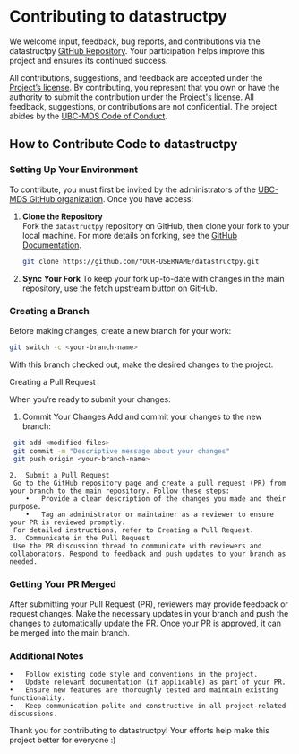 # Contributing to datastructpy

We welcome input, feedback, bug reports, and contributions via the datastructpy [GitHub Repository](https://github.com/UBC-MDS/datastructpy). Your participation helps improve this project and ensures its continued success.

All contributions, suggestions, and feedback are accepted under the [Project’s license](./LICENSE). By contributing, you represent that you own or have the authority to submit the contribution under the [Project's license](./LICENSE). All feedback, suggestions, or contributions are not confidential. The project abides by the [UBC-MDS Code of Conduct](https://ubc-mds.github.io/resources_pages/code_of_conduct/).

## How to Contribute Code to datastructpy

### Setting Up Your Environment

To contribute, you must first be invited by the administrators of the [UBC-MDS GitHub organization](https://github.com/UBC-MDS). Once you have access:

1. **Clone the Repository**  
   Fork the `datastructpy` repository on GitHub, then clone your fork to your local machine. For more details on forking, see the [GitHub Documentation](https://help.github.com/en/articles/fork-a-repo).

   ```bash
   git clone https://github.com/YOUR-USERNAME/datastructpy.git
   ```

2.	**Sync Your Fork**
   To keep your fork up-to-date with changes in the main repository, use the fetch upstream button on GitHub.

### Creating a Branch

Before making changes, create a new branch for your work:

```bash
git switch -c <your-branch-name>
```

With this branch checked out, make the desired changes to the project.

Creating a Pull Request

When you’re ready to submit your changes:
1.	Commit Your Changes
   Add and commit your changes to the new branch:

   ```bash
    git add <modified-files>
    git commit -m "Descriptive message about your changes"
    git push origin <your-branch-name>
   ```

	2.	Submit a Pull Request
     Go to the GitHub repository page and create a pull request (PR) from your branch to the main repository. Follow these steps:
	    •	Provide a clear description of the changes you made and their purpose.
	    •	Tag an administrator or maintainer as a reviewer to ensure your PR is reviewed promptly.
     For detailed instructions, refer to Creating a Pull Request.
	3.	Communicate in the Pull Request
     Use the PR discussion thread to communicate with reviewers and collaborators. Respond to feedback and push updates to your branch as needed.

### Getting Your PR Merged

After submitting your Pull Request (PR), reviewers may provide feedback or request changes. Make the necessary updates in your branch and push the changes to automatically update the PR. Once your PR is approved, it can be merged into the main branch.

### Additional Notes
	•	Follow existing code style and conventions in the project.
	•	Update relevant documentation (if applicable) as part of your PR.
	•	Ensure new features are thoroughly tested and maintain existing functionality.
	•	Keep communication polite and constructive in all project-related discussions.

Thank you for contributing to datastructpy! Your efforts help make this project better for everyone :)